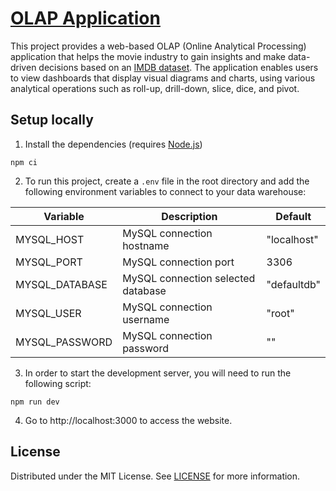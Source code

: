 # [OLAP Application][repository]

This project provides a web-based OLAP (Online Analytical Processing) application that helps the movie industry to gain insights and make data-driven decisions based on an [IMDB dataset](https://relational.fit.cvut.cz/dataset/IMDb). The application enables users to view dashboards that display visual diagrams and charts, using various analytical operations such as roll-up, drill-down, slice, dice, and pivot.

## Setup locally

1. Install the dependencies (requires [Node.js])
```shell
npm ci
```

2. To run this project, create a `.env` file in the root directory and add the following environment variables to connect to your data warehouse:

| Variable | Description             | Default |
|----------|-------------------------|---------|
| MYSQL_HOST      | MySQL connection hostname | "localhost" |
| MYSQL_PORT      | MySQL connection port     | 3306        |
| MYSQL_DATABASE  | MySQL connection selected database | "defaultdb" |
| MYSQL_USER      | MySQL connection username | "root"      |
| MYSQL_PASSWORD  | MySQL connection password | ""          |

3. In order to start the development server, you will need to run the following script:
```shell
npm run dev
```

4. Go to http://localhost:3000 to access the website.

## License

Distributed under the MIT License. See [LICENSE](./LICENSE) for more information.

<!-- Links -->
[node.js]: https://nodejs.org/en/
[IMDB dataset]: https://relational.fit.cvut.cz/dataset/IMDb
[repository]: https://github.com/nicapos/ADVDB-MCO1
